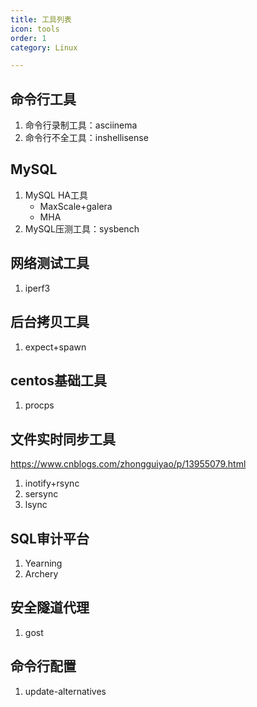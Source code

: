 ```yaml
---
title: 工具列表
icon: tools
order: 1
category: Linux

---
```



## 命令行工具
1. 命令行录制工具：asciinema
2. 命令行不全工具：inshellisense

## MySQL
1. MySQL HA工具
   - MaxScale+galera
   - MHA
2. MySQL压测工具：sysbench
   
## 网络测试工具
1. iperf3

## 后台拷贝工具
1. expect+spawn

## centos基础工具
1. procps
   
## 文件实时同步工具
https://www.cnblogs.com/zhongguiyao/p/13955079.html
1. inotify+rsync
2. sersync
3. lsync

## SQL审计平台
1. Yearning 
2. Archery

## 安全隧道代理
1. gost

## 命令行配置
1. update-alternatives